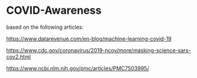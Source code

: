 # COVID-Awareness


based on the following articles:

https://www.datarevenue.com/en-blog/machine-learning-covid-19

https://www.cdc.gov/coronavirus/2019-ncov/more/masking-science-sars-cov2.html

https://www.ncbi.nlm.nih.gov/pmc/articles/PMC7503995/

